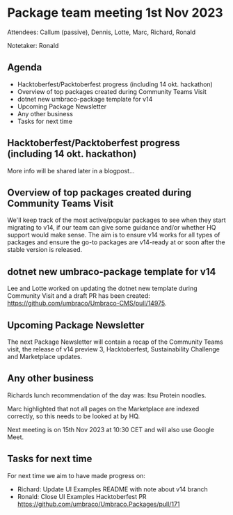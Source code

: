 # Package team meeting 1st Nov 2023
Attendees: Callum (passive), Dennis, Lotte, Marc, Richard, Ronald

Notetaker: Ronald

## Agenda
- Hacktoberfest/Packtoberfest progress (including 14 okt. hackathon)
- Overview of top packages created during Community Teams Visit
- dotnet new umbraco-package template for v14
- Upcoming Package Newsletter
- Any other business
- Tasks for next time

## Hacktoberfest/Packtoberfest progress (including 14 okt. hackathon)
More info will be shared later in a blogpost...

## Overview of top packages created during Community Teams Visit
We'll keep track of the most active/popular packages to see when they start migrating to v14, if our team can give some guidance and/or whether HQ support would make sense. The aim is to ensure v14 works for all types of packages and ensure the go-to packages are v14-ready at or soon after the stable version is released.

## dotnet new umbraco-package template for v14
Lee and Lotte worked on updating the dotnet new template during Community Visit and a draft PR has been created: https://github.com/umbraco/Umbraco-CMS/pull/14975. 

## Upcoming Package Newsletter
The next Package Newsletter will contain a recap of the Community Teams visit, the release of v14 preview 3, Hacktoberfest, Sustainability Challenge and Marketplace updates.

## Any other business
Richards lunch recommendation of the day was: Itsu Protein noodles.

Marc highlighted that not all pages on the Marketplace are indexed correctly, so this needs to be looked at by HQ.

Next meeting is on 15th Nov 2023 at 10:30 CET and will also use Google Meet.

## Tasks for next time
For next time we aim to have made progress on:

- Richard: Update UI Examples README with note about v14 branch
- Ronald: Close UI Examples Hacktoberfest PR https://github.com/umbraco/Umbraco.Packages/pull/171